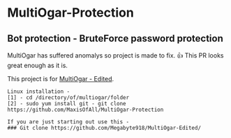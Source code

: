 # MultiOgar-Protection
## Bot protection - BruteForce password protection
MultiOgar has suffered anomalys so project is made to fix.
:+1: This PR looks great enough as it is.

This project is for [MultiOgar - Edited](https://github.com/Megabyte918/MultiOgar-Edited/).

```
Linux installation - 
[1] - cd /directory/of/multiogar/folder
[2] - sudo yum install git - git clone https://github.com/MaxisOfAll/MultiOgar-Protection

If you are just starting out use this -
### Git clone https://github.com/Megabyte918/MultiOgar-Edited/
```
